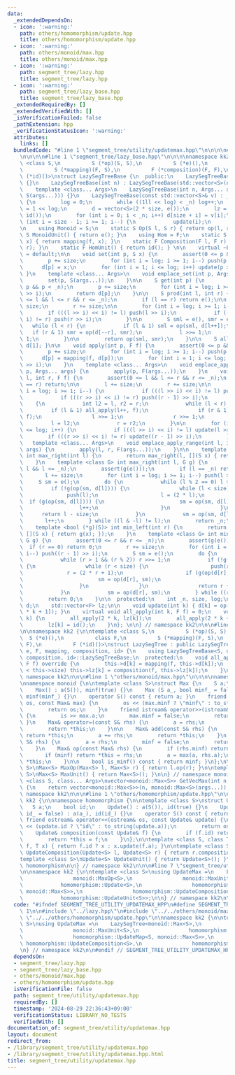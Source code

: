 ```yaml
---
data:
  _extendedDependsOn:
  - icon: ':warning:'
    path: others/homomorphism/update.hpp
    title: others/homomorphism/update.hpp
  - icon: ':warning:'
    path: others/monoid/max.hpp
    title: others/monoid/max.hpp
  - icon: ':warning:'
    path: segment_tree/lazy.hpp
    title: segment_tree/lazy.hpp
  - icon: ':warning:'
    path: segment_tree/lazy_base.hpp
    title: segment_tree/lazy_base.hpp
  _extendedRequiredBy: []
  _extendedVerifiedWith: []
  _isVerificationFailed: false
  _pathExtension: hpp
  _verificationStatusIcon: ':warning:'
  attributes:
    links: []
  bundledCode: "#line 1 \"segment_tree/utility/updatemax.hpp\"\n\n\n\n#line 1 \"segment_tree/lazy.hpp\"\
    \n\n\n\n#line 1 \"segment_tree/lazy_base.hpp\"\n\n\n\nnamespace kk2 {\n\ntemplate\
    \ <class S,\n          S (*op)(S, S),\n          S (*e)(),\n          class F,\n\
    \          S (*mapping)(F, S),\n          F (*composition)(F, F),\n          F\
    \ (*id)()>\nstruct LazySegTreeBase {\n  public:\n    LazySegTreeBase() : LazySegTreeBase(0)\
    \ {}\n    LazySegTreeBase(int n) : LazySegTreeBase(std::vector<S>(n, e())) {}\n\
    \    template <class... Args>\n    LazySegTreeBase(int n, Args... args) : LazySegTreeBase(std::vector<S>(n,\
    \ S(args...))) {}\n    LazySegTreeBase(const std::vector<S>& v) : _n(int(v.size()))\
    \ {\n        log = 0;\n        while ((1ll << log) < _n) log++;\n        size\
    \ = 1 << log;\n        d = vector<S>(2 * size, e());\n        lz = vector<F>(size,\
    \ id());\n        for (int i = 0; i < _n; i++) d[size + i] = v[i];\n        for\
    \ (int i = size - 1; i >= 1; i--) {\n            update(i);\n        }\n    }\n\
    \n    using Monoid = S;\n    static S Op(S l, S r) { return op(l, r); }\n    static\
    \ S MonoidUnit() { return e(); }\n    using Hom = F;\n    static S Map(F f, S\
    \ x) { return mapping(f, x); }\n    static F Composition(F l, F r) { return composition(l,\
    \ r); }\n    static F HomUnit() { return id(); } \n\n    virtual ~LazySegTreeBase()\
    \ = default;\n\n    void set(int p, S x) {\n        assert(0 <= p && p < _n);\n\
    \        p += size;\n        for (int i = log; i >= 1; i--) push(p >> i);\n  \
    \      d[p] = x;\n        for (int i = 1; i <= log; i++) update(p >> i);\n   \
    \ }\n    template <class... Args>\n    void emplace_set(int p, Args... args) {\n\
    \        set(p, S(args...));\n    }\n\n    S get(int p) {\n        assert(0 <=\
    \ p && p < _n);\n        p += size;\n        for (int i = log; i >= 1; i--) push(p\
    \ >> i);\n        return d[p];\n    }\n\n    S prod(int l, int r) {\n        assert(0\
    \ <= l && l <= r && r <= _n);\n        if (l == r) return e();\n\n        l +=\
    \ size;\n        r += size;\n\n        for (int i = log; i >= 1; i--) {\n    \
    \        if (((l >> i) << i) != l) push(l >> i);\n            if (((r >> i) <<\
    \ i) != r) push(r >> i);\n        }\n\n        S sml = e(), smr = e();\n     \
    \   while (l < r) {\n            if (l & 1) sml = op(sml, d[l++]);\n         \
    \   if (r & 1) smr = op(d[--r], smr);\n            l >>= 1;\n            r >>=\
    \ 1;\n        }\n\n        return op(sml, smr);\n    }\n\n    S all_prod() { return\
    \ d[1]; }\n\n    void apply(int p, F f) {\n        assert(0 <= p && p < _n);\n\
    \        p += size;\n        for (int i = log; i >= 1; i--) push(p >> i);\n  \
    \      d[p] = mapping(f, d[p]);\n        for (int i = 1; i <= log; i++) update(p\
    \ >> i);\n    }\n    template <class... Args>\n    void emplace_apply_point(int\
    \ p, Args... args) {\n        apply(p, F(args...));\n    }\n    void apply(int\
    \ l, int r, F f) {\n        assert(0 <= l && l <= r && r <= _n);\n        if (l\
    \ == r) return;\n\n        l += size;\n        r += size;\n\n        for (int\
    \ i = log; i >= 1; i--) {\n            if (((l >> i) << i) != l) push(l >> i);\n\
    \            if (((r >> i) << i) != r) push((r - 1) >> i);\n        }\n\n    \
    \    {\n            int l2 = l, r2 = r;\n            while (l < r) {\n       \
    \         if (l & 1) all_apply(l++, f);\n                if (r & 1) all_apply(--r,\
    \ f);\n                l >>= 1;\n                r >>= 1;\n            }\n   \
    \         l = l2;\n            r = r2;\n        }\n\n        for (int i = 1; i\
    \ <= log; i++) {\n            if (((l >> i) << i) != l) update(l >> i);\n    \
    \        if (((r >> i) << i) != r) update((r - 1) >> i);\n        }\n    }\n \
    \   template <class... Args>\n    void emplace_apply_range(int l, int r, Args...\
    \ args) {\n        apply(l, r, F(args...));\n    }\n\n    template <bool (*g)(S)>\
    \ int max_right(int l) {\n        return max_right(l, [](S x) { return g(x); });\n\
    \    }\n    template <class G> int max_right(int l, G g) {\n        assert(0 <=\
    \ l && l <= _n);\n        assert(g(e()));\n        if (l == _n) return _n;\n \
    \       l += size;\n        for (int i = log; i >= 1; i--) push(l >> i);\n   \
    \     S sm = e();\n        do {\n            while (l % 2 == 0) l >>= 1;\n   \
    \         if (!g(op(sm, d[l]))) {\n                while (l < size) {\n      \
    \              push(l);\n                    l = (2 * l);\n                  \
    \  if (g(op(sm, d[l]))) {\n                        sm = op(sm, d[l]);\n      \
    \                  l++;\n                    }\n                }\n          \
    \      return l - size;\n            }\n            sm = op(sm, d[l]);\n     \
    \       l++;\n        } while ((l & -l) != l);\n        return _n;\n    }\n\n\
    \    template <bool (*g)(S)> int min_left(int r) {\n        return min_left(r,\
    \ [](S x) { return g(x); });\n    }\n    template <class G> int min_left(int r,\
    \ G g) {\n        assert(0 <= r && r <= _n);\n        assert(g(e()));\n      \
    \  if (r == 0) return 0;\n        r += size;\n        for (int i = log; i >= 1;\
    \ i--) push((r - 1) >> i);\n        S sm = e();\n        do {\n            r--;\n\
    \            while (r > 1 && (r % 2)) r >>= 1;\n            if (!g(op(d[r], sm)))\
    \ {\n                while (r < size) {\n                    push(r);\n      \
    \              r = (2 * r + 1);\n                    if (g(op(d[r], sm))) {\n\
    \                        sm = op(d[r], sm);\n                        r--;\n  \
    \                  }\n                }\n                return r + 1 - size;\n\
    \            }\n            sm = op(d[r], sm);\n        } while ((r & -r) != r);\n\
    \        return 0;\n    }\n\n  protected:\n    int _n, size, log;\n    std::vector<S>\
    \ d;\n    std::vector<F> lz;\n\n    void update(int k) { d[k] = op(d[2 * k], d[2\
    \ * k + 1]); }\n    virtual void all_apply(int k, F f) = 0;\n    void push(int\
    \ k) {\n        all_apply(2 * k, lz[k]);\n        all_apply(2 * k + 1, lz[k]);\n\
    \        lz[k] = id();\n    }\n}; \n\n} // namespace kk2\n\n\n#line 5 \"segment_tree/lazy.hpp\"\
    \n\nnamespace kk2 {\n\ntemplate <class S,\n          S (*op)(S, S),\n        \
    \  S (*e)(),\n          class F,\n          S (*mapping)(F, S),\n          F (*composition)(F,\
    \ F),\n          F (*id)()>\nstruct LazySegTree : public LazySegTreeBase<S, op,\
    \ e, F, mapping, composition, id> {\n    using LazySegTreeBase<S, op, e, F, mapping,\
    \ composition, id>::LazySegTreeBase;\n  protected:\n    void all_apply(int k,\
    \ F f) override {\n        this->d[k] = mapping(f, this->d[k]);\n        if (k\
    \ < this->size) this->lz[k] = composition(f, this->lz[k]);\n    }\n};\n\n} //\
    \ namespace kk2\n\n\n#line 1 \"others/monoid/max.hpp\"\n\n\n\nnamespace kk2 {\n\
    \nnamespace monoid {\n\ntemplate <class S>\nstruct Max {\n    S a;\n    bool minf;\n\
    \    Max() : a(S()), minf(true) {}\n    Max (S a_, bool minf_ = false) : a(a_),\
    \ minf(minf_) {}\n    operator S() const { return a; }\n    friend ostream& operator<<(ostream&\
    \ os, const Max& max) {\n        os << (max.minf ? \"minf\" : to_string(max.a));\n\
    \        return os;\n    }\n    friend istream& operator>>(istream& is, Max& max)\
    \ {\n        is >> max.a;\n        max.minf = false;\n        return is;\n   \
    \ }\n    Max& operator=(const S& rhs) {\n        a = rhs;\n        minf = false;\n\
    \        return *this;\n    }\n\n    Max& add(const S& rhs) {\n        if (minf)\
    \ return *this;\n        a += rhs;\n        return *this;\n    }\n    Max& update(const\
    \ S& rhs) {\n        a = rhs;\n        minf = false;\n        return *this;\n\
    \    }\n    Max& op(const Max& rhs) {\n        if (rhs.minf) return *this;\n \
    \       if (minf) return *this = rhs;\n        a = max(a, rhs.a);\n        return\
    \ *this;\n    }\n\n    bool is_minf() const { return minf; }\n};\n\ntemplate <class\
    \ S>\nMax<S> MaxOp(Max<S> l, Max<S> r) { return l.op(r); }\n\ntemplate <class\
    \ S>\nMax<S> MaxUnit() { return Max<S>(); }\n\n} // namespace monoid\n\ntemplate\
    \ <class S, class... Args>\nvector<monoid::Max<S>> GetVecMax(int n, Args... args)\
    \ {\n    return vector<monoid::Max<S>>(n, monoid::Max<S>(args...));\n}\n\n} //\
    \ namespace kk2\n\n\n#line 1 \"others/homomorphism/update.hpp\"\n\n\n\nnamespace\
    \ kk2 {\n\nnamespace homomorphism {\n\ntemplate <class S>\nstruct Update {\n \
    \   S a;\n    bool id;\n    Update() : a(S()), id(true) {}\n    Update(S a_, bool\
    \ id_ = false) : a(a_), id(id_) {}\n    operator S() const { return a; }\n   \
    \ friend ostream& operator<<(ostream& os, const Update& update) {\n        os\
    \ << (update.id ? \"id\" : to_string(update.a));\n        return os;\n    }\n\n\
    \    Update& composition(const Update& f) {\n        if (f.id) return *this;\n\
    \        return *this = f;\n    }\n};\n\ntemplate <class S, class T>\nT UpdateMap(Update<S>\
    \ f, T x) { return f.id ? x : x.update(f.a); }\n\ntemplate <class S>\nUpdate<S>\
    \ UpdateComposition(Update<S> l, Update<S> r) { return r.composition(l); }\n\n\
    template <class S>\nUpdate<S> UpdateUnit() { return Update<S>(); }\n\n} // namespace\
    \ homomorphism\n\n} // namespace kk2\n\n\n#line 7 \"segment_tree/utility/updatemax.hpp\"\
    \n\nnamespace kk2 {\n\ntemplate <class S>\nusing UpdateMax =\n    LazySegTree<monoid::Max<S>,\n\
    \                monoid::MaxOp<S>,\n                monoid::MaxUnit<S>,\n    \
    \            homomorphism::Update<S>,\n                homomorphism::UpdateMap<S,\
    \ monoid::Max<S>>,\n                homomorphism::UpdateComposition<S>,\n    \
    \            homomorphism::UpdateUnit<S>>;\n\n} // namespace kk2\n\n\n"
  code: "#ifndef SEGMENT_TREE_UTILITY_UPDATEMAX_HPP\n#define SEGMENT_TREE_UTILITY_UPDATEMAX_HPP\
    \ 1\n\n#include \"../lazy.hpp\"\n#include \"../../others/monoid/max.hpp\"\n#include\
    \ \"../../others/homomorphism/update.hpp\"\n\nnamespace kk2 {\n\ntemplate <class\
    \ S>\nusing UpdateMax =\n    LazySegTree<monoid::Max<S>,\n                monoid::MaxOp<S>,\n\
    \                monoid::MaxUnit<S>,\n                homomorphism::Update<S>,\n\
    \                homomorphism::UpdateMap<S, monoid::Max<S>>,\n               \
    \ homomorphism::UpdateComposition<S>,\n                homomorphism::UpdateUnit<S>>;\n\
    \n} // namespace kk2\n\n#endif // SEGMENT_TREE_UTILITY_UPDATEMAX_HPP\n"
  dependsOn:
  - segment_tree/lazy.hpp
  - segment_tree/lazy_base.hpp
  - others/monoid/max.hpp
  - others/homomorphism/update.hpp
  isVerificationFile: false
  path: segment_tree/utility/updatemax.hpp
  requiredBy: []
  timestamp: '2024-08-29 22:36:43+09:00'
  verificationStatus: LIBRARY_NO_TESTS
  verifiedWith: []
documentation_of: segment_tree/utility/updatemax.hpp
layout: document
redirect_from:
- /library/segment_tree/utility/updatemax.hpp
- /library/segment_tree/utility/updatemax.hpp.html
title: segment_tree/utility/updatemax.hpp
---
```

